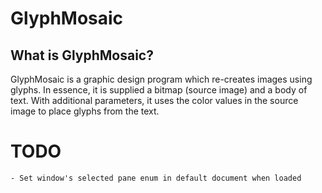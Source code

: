 # GlyphMosaic
## What is GlyphMosaic?
GlyphMosaic is a graphic design program which re-creates images using glyphs.  In essence, it is supplied a bitmap (source image) and a body of text.  With additional parameters, it uses the color values in the source image to place glyphs from the text.

# TODO
    - Set window's selected pane enum in default document when loaded